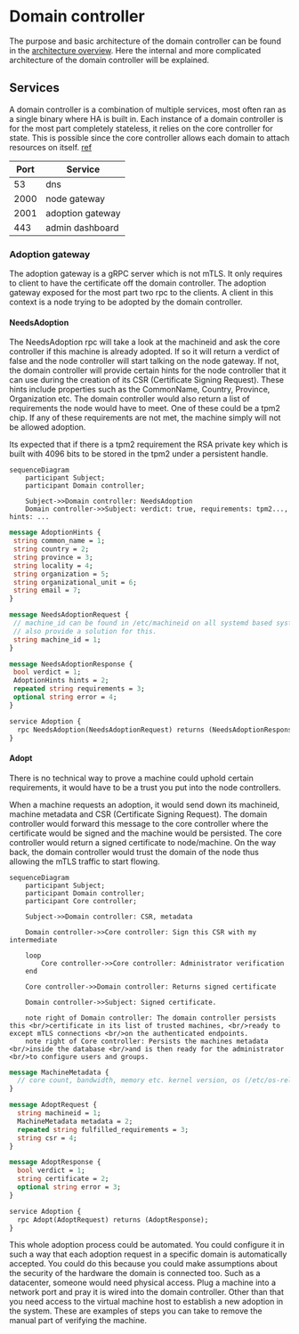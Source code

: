# Domain controller

The purpose and basic architecture of the domain controller can be found in the 
[architecture overview](./architecture.md). Here the internal and more complicated architecture of the domain controller
will be explained.

## Services

A domain controller is a combination of multiple services, most often ran as a single binary where HA is built in. Each
instance of a domain controller is for the most part completely stateless, it relies on the core controller for state.
This is possible since the core controller allows each domain to attach resources on itself. [ref](./corecontroller.md)

| Port   	 | Service 	          |
|----------|--------------------|
| 53	      | 	dns               |
| 2000     | 	 node gateway     |
| 2001	    | 	 adoption gateway |
 | 443      | admin dashboard    | 

### Adoption gateway

The adoption gateway is a gRPC server which is not mTLS. It only requires to client to have the certificate off the
domain controller. The adoption gateway exposed for the most part two rpc to the clients. A client in this context
is a node trying to be adopted by the domain controller.

#### NeedsAdoption

The NeedsAdoption rpc will take a look at the machineid and ask the core controller if this machine is already adopted.
If so it will return a verdict of false and the node controller will start talking on the node gateway. If not, the
domain controller will provide certain hints for the node controller that it can use during the creation of its CSR
(Certificate Signing Request). These hints include properties such as the CommonName, Country, Province, Organization
etc. The domain controller would also return a list of requirements the node would have to meet. One of these could be a
tpm2 chip. If any of these requirements are not met, the machine simply will not be allowed adoption.

Its expected that if there is a tpm2 requirement the RSA private key which is built with 4096 bits to be stored in the
tpm2 under a persistent handle.

```mermaid
sequenceDiagram
    participant Subject;
    participant Domain controller;
    
    Subject->>Domain controller: NeedsAdoption
    Domain controller->>Subject: verdict: true, requirements: tpm2..., hints: ...
```

```protobuf
message AdoptionHints {
 string common_name = 1;
 string country = 2;
 string province = 3;
 string locality = 4;
 string organization = 5;
 string organizational_unit = 6;
 string email = 7;
}

message NeedsAdoptionRequest {
 // machine_id can be found in /etc/machineid on all systemd based systems. Other operating systems probably
 // also provide a solution for this.
 string machine_id = 1;
}

message NeedsAdoptionResponse {
 bool verdict = 1;
 AdoptionHints hints = 2;
 repeated string requirements = 3;
 optional string error = 4;
}

service Adoption {
  rpc NeedsAdoption(NeedsAdoptionRequest) returns (NeedsAdoptionResponse);
}
```

#### Adopt

There is no technical way to prove a machine could uphold certain requirements, it would have to be a trust you put into 
the node controllers.

When a machine requests an adoption, it would send down its machineid, machine metadata and 
CSR (Certificate Signing Request). The domain controller would forward this message to the core controller where the
certificate would be signed and the machine would be persisted. The core controller would return a signed certificate to
node/machine. On the way back, the domain controller would trust the domain of the node thus allowing the mTLS traffic 
to start flowing.  

```mermaid
sequenceDiagram
    participant Subject;
    participant Domain controller;
    participant Core controller;
    
    Subject->>Domain controller: CSR, metadata
    
    Domain controller->>Core controller: Sign this CSR with my intermediate
    
    loop
        Core controller->>Core controller: Administrator verification
    end
    
    Core controller->>Domain controller: Returns signed certificate
    
    Domain controller->>Subject: Signed certificate. 
    
    note right of Domain controller: The domain controller persists this <br/>certificate in its list of trusted machines, <br/>ready to except mTLS connections <br/>on the authenticated endpoints.
    note right of Core controller: Persists the machines metadata <br/>inside the database <br/>and is then ready for the administrator <br/>to configure users and groups.
```

```protobuf
message MachineMetadata {
  // core count, bandwidth, memory etc. kernel version, os (/etc/os-release)
}

message AdoptRequest {
  string machineid = 1;
  MachineMetadata metadata = 2;
  repeated string fulfilled_requirements = 3;
  string csr = 4;
}

message AdoptResponse {
  bool verdict = 1;
  string certificate = 2;
  optional string error = 3;
}

service Adoption {
  rpc Adopt(AdoptRequest) returns (AdoptResponse);
}
```

This whole adoption process could be automated. You could configure it in such a way that each adoption request in a
specific domain is automatically accepted. You could do this because you could make assumptions about the security
of the hardware the domain is connected too. Such as a datacenter, someone would need physical access. Plug a machine
into a network port and pray it is wired into the domain controller. Other than that you need access to the virtual 
machine host to establish a new adoption in the system. These are examples of steps you can take to remove the manual
part of verifying the machine.